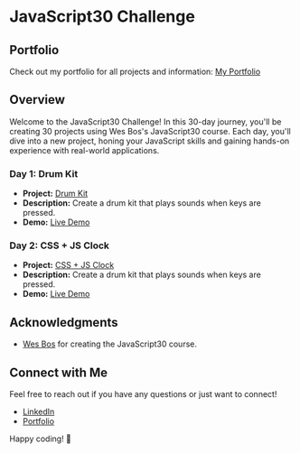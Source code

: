 # JavaScript30 Challenge

## Portfolio

Check out my portfolio for all projects and information: [My Portfolio](https://dk-bhullar.github.io/JavaScript30/)

## Overview

Welcome to the JavaScript30 Challenge! In this 30-day journey, you'll be creating 30 projects using Wes Bos's JavaScript30 course. Each day, you'll dive into a new project, honing your JavaScript skills and gaining hands-on experience with real-world applications.

### Day 1: Drum Kit

- **Project:** [Drum Kit](./01.%20DrumKit/)
- **Description:** Create a drum kit that plays sounds when keys are pressed.
- **Demo:** [Live Demo](https://dk-bhullar.github.io/JavaScript30/01.%20DrumKit/)

### Day 2: CSS + JS Clock

- **Project:** [CSS + JS Clock](./02.%20CSS+JS%20Clock%20/)
- **Description:** Create a drum kit that plays sounds when keys are pressed.
- **Demo:** [Live Demo]()

## Acknowledgments

- [Wes Bos](https://wesbos.com/) for creating the JavaScript30 course.

## Connect with Me

Feel free to reach out if you have any questions or just want to connect!

- [LinkedIn](https://www.linkedin.com/in/dk-bhullar/)
- [Portfolio](https://dk-bhullar.github.io/JavaScript30/)

Happy coding! 🚀
